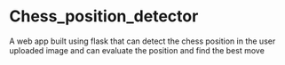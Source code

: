 # Chess_position_detector
A web app built using flask that can detect the chess position in the user uploaded image and can evaluate the position and find the best move
